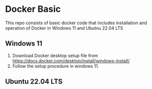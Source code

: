 # Docker Basic
This repo consists of basic docker code that includes installation and operation of Docker in  Windows 11 and Ubutnu 22.04 LTS
## Windows 11
1. Download Docker desktop setup file from https://docs.docker.com/desktop/install/windows-install/
2. Follow the setup procedure in windows 11.
## Ubuntu 22.04 LTS

